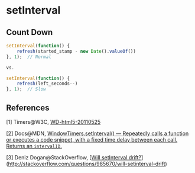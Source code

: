 # setInterval

## Count Down

```javascript
setInterval(function() {
    refresh(started_stamp - new Date().valueOf())
}, 1);  // Normal

vs.

setInterval(function() {
    refresh(left_seconds--)
}, 1);  // Slow
```

## References

[1] Timers@W3C, [WD-html5-20110525](https://www.w3.org/TR/2011/WD-html5-20110525/timers.html)

[2] Docs@MDN, [WindowTimers.setInterval() — Repeatedly calls a function or executes a code snippet, with a fixed time delay between each call. Returns an `intervalID`.](https://developer.mozilla.org/en-US/docs/Web/API/WindowTimers/setInterval)

[3] Deniz Dogan@StackOverflow, [[Will setInterval drift?](http://stackoverflow.com/questions/985670/will-setinterval-drift)](http://stackoverflow.com/questions/985670/will-setinterval-drift)